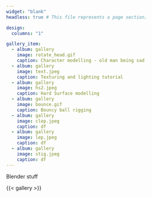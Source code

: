 ```yaml
---
widget: "blank"
headless: true # This file represents a page section.

design:
  columns: "1"

gallery_item:
  - album: gallery
    image: rotate_head.gif
    caption: Character modelling - old man being sad
  - album: gallery
    image: text.jpeg
    caption: Texturing and lighting tutorial
  - album: gallery
    image: hs2.jpeg
    caption: Hard Surface modelling
  - album: gallery
    image: bounce.gif
    caption: Bouncy ball rigging
  - album: gallery
    image: clep.jpeg
    caption: df
  - album: gallery
    image: lep.jpeg
    caption: df
  - album: gallery
    image: stig.jpeg
    caption: df
---
```


Blender stuff

{{< gallery >}}
